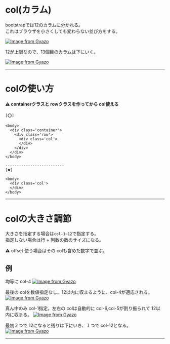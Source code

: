 # col(カラム)
bootstrapでは12のカラムに分かれる。    
これはブラウザを小さくしても変わらない並び方をする。

[![Image from Gyazo](https://i.gyazo.com/7ba315d949da7d8b18e883855db255fe.jpg)](https://gyazo.com/7ba315d949da7d8b18e883855db255fe)

12が上限なので、13個目のカラムは下にいく。

[![Image from Gyazo](https://i.gyazo.com/1715ec530ffe69d677d01a717d3acf90.png)](https://gyazo.com/1715ec530ffe69d677d01a717d3acf90)
***

# colの使い方
#### ⚠️ containerクラスと rowクラスを作ってから col使える
~~~
[⭕️]

<body>
  <div class='container'>
    <div class='row'>
      <div class='col'>
      </div>
    </div>
  </div>
</body>

--------------------------
[❌]

<body>
  <div class='col'>
  </div>
</body>
~~~
***

# colの大きさ調節
大きさを指定する場合は`col-1~12`で指定する。     
指定しない場合は行 ÷ 列数の数のサイズになる。

⚠️ offset 使う場合はその colも含めた数字で並ぶ。

## 例
均等に col-4
[![Image from Gyazo](https://i.gyazo.com/bde1ac85cde5818c68cf945049e1c567.png)](https://gyazo.com/bde1ac85cde5818c68cf945049e1c567)

最後の colを数値指定なし。12以内に収まるように、col-4が適応される。
[![Image from Gyazo](https://i.gyazo.com/d961e658e74383f253364a03ad750cc3.png)](https://gyazo.com/d961e658e74383f253364a03ad750cc3)

真ん中のみ col-1指定。左右の colは自動的に col-6,col-5が割り振られて 12以内に収まる。
[![Image from Gyazo](https://i.gyazo.com/a8a270010aff2ca01fe26cfef59a162c.png)](https://gyazo.com/a8a270010aff2ca01fe26cfef59a162c)

最初２つで 12になると残りは下にいき、１つで col-12となる。
[![Image from Gyazo](https://i.gyazo.com/6cc3d1683dfffda9e2078c37140f6931.png)](https://gyazo.com/6cc3d1683dfffda9e2078c37140f6931)
***
